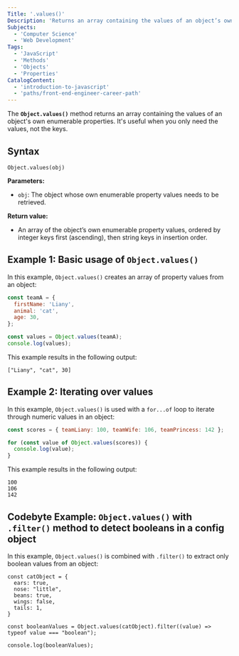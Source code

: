```yaml
---
Title: '.values()'
Description: 'Returns an array containing the values of an object’s own enumerable properties.'
Subjects:
  - 'Computer Science'
  - 'Web Development'
Tags:
  - 'JavaScript'
  - 'Methods'
  - 'Objects'
  - 'Properties'
CatalogContent:
  - 'introduction-to-javascript'
  - 'paths/front-end-engineer-career-path'
---
```


The **`Object.values()`** method returns an array containing the values of an object's own enumerable properties. It's useful when you only need the values, not the keys.

## Syntax

```pseudo
Object.values(obj)
```

**Parameters:**

- `obj`: The object whose own enumerable property values needs to be retrieved.

**Return value:**

- An array of the object’s own enumerable property values, ordered by integer keys first (ascending), then string keys in insertion order.

## Example 1: Basic usage of `Object.values()`

In this example, `Object.values()` creates an array of property values from an object:

```js
const teamA = {
  firstName: 'Liany',
  animal: 'cat',
  age: 30,
};

const values = Object.values(teamA);
console.log(values);
```

This example results in the following output:

```shell
["Liany", "cat", 30]
```

## Example 2: Iterating over values

In this example, `Object.values()` is used with a `for...of` loop to iterate through numeric values in an object:

```js
const scores = { teamLiany: 100, teamWife: 106, teamPrincess: 142 };

for (const value of Object.values(scores)) {
  console.log(value);
}
```

This example results in the following output:

```shell
100
106
142
```

## Codebyte Example: `Object.values()` with `.filter()` method to detect booleans in a config object

In this example, `Object.values()` is combined with `.filter()` to extract only boolean values from an object:

```codebyte/javascript
const catObject = {
  ears: true,
  nose: "little",
  beans: true,
  wings: false,
  tails: 1,
}

const booleanValues = Object.values(catObject).filter((value) => typeof value === "boolean");

console.log(booleanValues);
```
